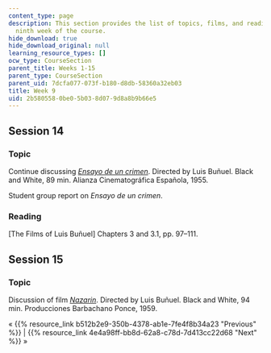 ```yaml
---
content_type: page
description: This section provides the list of topics, films, and readings for the
  ninth week of the course.
hide_download: true
hide_download_original: null
learning_resource_types: []
ocw_type: CourseSection
parent_title: Weeks 1-15
parent_type: CourseSection
parent_uid: 7dcfa077-073f-b180-d8db-58360a32eb03
title: Week 9
uid: 2b580558-0be0-5b03-8d07-9d8a8b9b66e5
---
```


Session 14
----------

### Topic

Continue discussing [_Ensayo de un crimen_](http://www.imdb.com/title/tt0048037/?ref_=fn_al_tt_1). Directed by Luis Buñuel. Black and White, 89 min. Alianza Cinematográfica Española, 1955.

Student group report on _Ensayo de un crimen_.

### Reading

\[The Films of Luis Buñuel\] Chapters 3 and 3.1, pp. 97–111.

Session 15
----------

### Topic

Discussion of film [_Nazarin_](http://www.imdb.com/title/tt0051983/?ref_=fn_al_tt_1). Directed by Luis Buñuel. Black and White, 94 min. Producciones Barbachano Ponce, 1959.

« {{% resource_link b512b2e9-350b-4378-ab1e-7fe4f8b34a23 "Previous" %}} | {{% resource_link 4e4a98ff-bb8d-62a8-c78d-7d413cc22d68 "Next" %}} »